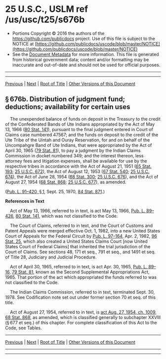 ---
---

# 25 U.S.C., USLM ref /us/usc/t25/s676b

* Portions Copyright © 2016 the authors of the https://github.com/publicdocs project.
  Use of this file is subject to the NOTICE at [https://github.com/publicdocs/uscode/blob/master/NOTICE](https://github.com/publicdocs/uscode/blob/master/NOTICE)
* See the [Document Metadata](././../../../../..//README.md) for more information.
  This file is generated from historical government data; content and/or formatting may be inaccurate and out-of-date and should not be used for official purposes.

----------
----------

[Previous](./../../../../..//us/usc/t25/ch14/schXXVII/m__us_usc_t25_s676a.md) | [Next](./../../../../..//us/usc/t25/ch14/schXXVII/m__us_usc_t25_s676b–1.md) | [Root of Title](./../../../../../) | [Other Versions of this Document](https://publicdocs.github.io/go/links?ns=uslm&ref=%2Fus%2Fusc%2Ft25%2Fs676b)

## § 676b. Distribution of judgment fund; deductions; availability for certain uses

    The unexpended balance of funds on deposit in the Treasury to the credit of the Confederated Bands of Ute Indians appropriated by the Act of May 13, 1966 ([80 Stat. 141][/us/stat/80/141]), pursuant to the final judgment entered in Court of Claims case numbered 47567; and the funds on deposit to the credit of the Ute Tribe of the Uintah and Ouray Reservation, for and on behalf of the Uncompahgre Band of Ute Indians, that were appropriated by the Act of April 30, 1965 ([79 Stat. 81][/us/stat/79/81]), to pay a judgment by the Indian Claims Commission in docket numbered 349; and the interest thereon, less attorney fees and litigation expenses, shall be available for use by the respective tribes in accordance with the Act of August 21, 1951 ([65 Stat. 193][/us/stat/65/193]; [25 U.S.C. 672][/us/usc/t25/s672]), the Act of August 12, 1953 ([67 Stat. 540][/us/stat/67/540]; [25 U.S.C. 674][/us/usc/t25/s674]), the Act of June 28, 1954 ([68 Stat. 300][/us/stat/68/300]; [25 U.S.C. 676][/us/usc/t25/s676]), and the Act of August 27, 1954 ([68 Stat. 868][/us/stat/68/868]; [25 U.S.C. 677][/us/usc/t25/s677]), as amended.

([Pub. L. 91–420, § 1][/us/pl/91/420/s1], Sept. 25, 1970, [84 Stat. 871][/us/stat/84/871].)

 __References in Text__ 

    Act of May 13, 1966, referred to in text, is act May 13, 1966, [Pub. L. 89–426][/us/pl/89/426], [80 Stat. 141][/us/stat/80/141], which was not classified to the Code.

    The Court of Claims, referred to in text, and the Court of Customs and Patent Appeals were merged effective Oct. 1, 1982, into a new United States Court of Appeals for the Federal Circuit by [Pub. L. 97–164][/us/pl/97/164], Apr. 2, 1982, [96 Stat. 25][/us/stat/96/25], which also created a United States Claims Court \[now United States Court of Federal Claims\] that inherited the trial jurisdiction of the Court of Claims. See sections 48, 171 et seq., 791 et seq., and 1491 et seq. of Title 28, Judiciary and Judicial Procedure.

    Act of April 30, 1965, referred to in text, is act Apr. 30, 1965, [Pub. L. 89–16][/us/pl/89/16], [79 Stat. 81][/us/stat/79/81], known as the Second Supplemental Appropriations Act, 1965. That portion of the act which appropriated the funds referred to was not classified to the Code.

    The Indian Claims Commission, referred to in text, terminated Sept. 30, 1978. See Codification note set out under former section 70 et seq. of this title.

    Act of August 27, 1954, referred to in text, is [act Aug. 27, 1954, ch. 1009][/us/act/1954-08-27/ch1009], [68 Stat. 868][/us/stat/68/868], as amended, which is classified generally to subchapter XXVIII (§ 677 et seq.) of this chapter. For complete classification of this Act to the Code, see Tables.

----------

[Previous](./../../../../..//us/usc/t25/ch14/schXXVII/m__us_usc_t25_s676a.md) | [Next](./../../../../..//us/usc/t25/ch14/schXXVII/m__us_usc_t25_s676b–1.md) | [Root of Title](./../../../../../) | [Other Versions of this Document](https://publicdocs.github.io/go/links?ns=uslm&ref=%2Fus%2Fusc%2Ft25%2Fs676b)

----------
----------

[/us/stat/80/141]: https://publicdocs.github.io/go/links?ns=uslm&ref=%2Fus%2Fstat%2F80%2F141
[/us/stat/79/81]: https://publicdocs.github.io/go/links?ns=uslm&ref=%2Fus%2Fstat%2F79%2F81
[/us/stat/65/193]: https://publicdocs.github.io/go/links?ns=uslm&ref=%2Fus%2Fstat%2F65%2F193
[/us/usc/t25/s672]: https://publicdocs.github.io/go/links?ns=uslm&ref=%2Fus%2Fusc%2Ft25%2Fs672
[/us/stat/67/540]: https://publicdocs.github.io/go/links?ns=uslm&ref=%2Fus%2Fstat%2F67%2F540
[/us/usc/t25/s674]: https://publicdocs.github.io/go/links?ns=uslm&ref=%2Fus%2Fusc%2Ft25%2Fs674
[/us/stat/68/300]: https://publicdocs.github.io/go/links?ns=uslm&ref=%2Fus%2Fstat%2F68%2F300
[/us/usc/t25/s676]: https://publicdocs.github.io/go/links?ns=uslm&ref=%2Fus%2Fusc%2Ft25%2Fs676
[/us/stat/68/868]: https://publicdocs.github.io/go/links?ns=uslm&ref=%2Fus%2Fstat%2F68%2F868
[/us/usc/t25/s677]: https://publicdocs.github.io/go/links?ns=uslm&ref=%2Fus%2Fusc%2Ft25%2Fs677
[/us/pl/91/420/s1]: https://publicdocs.github.io/go/links?ns=uslm&ref=%2Fus%2Fpl%2F91%2F420%2Fs1
[/us/stat/84/871]: https://publicdocs.github.io/go/links?ns=uslm&ref=%2Fus%2Fstat%2F84%2F871
[/us/pl/89/426]: https://publicdocs.github.io/go/links?ns=uslm&ref=%2Fus%2Fpl%2F89%2F426
[/us/stat/80/141]: https://publicdocs.github.io/go/links?ns=uslm&ref=%2Fus%2Fstat%2F80%2F141
[/us/pl/97/164]: https://publicdocs.github.io/go/links?ns=uslm&ref=%2Fus%2Fpl%2F97%2F164
[/us/stat/96/25]: https://publicdocs.github.io/go/links?ns=uslm&ref=%2Fus%2Fstat%2F96%2F25
[/us/pl/89/16]: https://publicdocs.github.io/go/links?ns=uslm&ref=%2Fus%2Fpl%2F89%2F16
[/us/stat/79/81]: https://publicdocs.github.io/go/links?ns=uslm&ref=%2Fus%2Fstat%2F79%2F81
[/us/act/1954-08-27/ch1009]: https://publicdocs.github.io/go/links?ns=uslm&ref=%2Fus%2Fact%2F1954-08-27%2Fch1009
[/us/stat/68/868]: https://publicdocs.github.io/go/links?ns=uslm&ref=%2Fus%2Fstat%2F68%2F868



